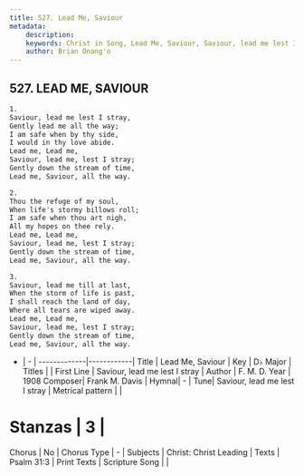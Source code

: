 ```yaml
---
title: 527. Lead Me, Saviour
metadata:
    description: 
    keywords: Christ in Song, Lead Me, Saviour, Saviour, lead me lest I stray, 
    author: Brian Onang'o
---
```



## 527. LEAD ME, SAVIOUR

```txt
1.
Saviour, lead me lest I stray,
Gently lead me all the way;
I am safe when by thy side,
I would in thy love abide.
Lead me, Lead me, 
Saviour, lead me, lest I stray;
Gently down the stream of time,
Lead me, Saviour, all the way.

2.
Thou the refuge of my soul,
When life's stormy billows roll;
I am safe when thou art nigh,
All my hopes on thee rely.
Lead me, Lead me, 
Saviour, lead me, lest I stray;
Gently down the stream of time,
Lead me, Saviour, all the way.

3.
Saviour, lead me till at last,
When the storm of life is past,
I shall reach the land of day,
Where all tears are wiped away.
Lead me, Lead me, 
Saviour, lead me, lest I stray;
Gently down the stream of time,
Lead me, Saviour, all the way.

```

- |   -  |
-------------|------------|
Title | Lead Me, Saviour |
Key | D♭ Major |
Titles |  |
First Line | Saviour, lead me lest I stray |
Author | F. M. D.
Year | 1908
Composer| Frank M. Davis |
Hymnal|  - |
Tune| Saviour, lead me lest I stray |
Metrical pattern | |
# Stanzas | 3 |
Chorus | No |
Chorus Type | - |
Subjects | Christ: Christ Leading |
Texts | Psalm 31:3 |
Print Texts | 
Scripture Song |  |
  
